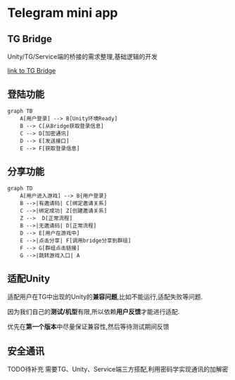 # Telegram mini app

## TG Bridge

Unity/TG/Service端的桥接的需求整理,基础逻辑的开发

[link to TG Bridge](/tg_bridge/intro.html)

## 登陆功能

```mermaid
graph TB
    A[用户登录] --> B[Unity环境Ready]
    B --> C[从Bridge获取登录信息]
    C --> D[加密通讯]
    D --> E[发送接口]
    E --> F[获取登录信息]
```

## 分享功能

```mermaid
graph TD
    A[用户进入游戏] --> B{用户登录}
    B -->|有邀请码| C[绑定邀请关系]
    C -->|绑定成功| Z[创建邀请关系]
    Z -->  D[正常流程]
    B -->|无邀请码| D[正常流程]
    D --> E[用户在游戏中]
    E -->|点击分享| F[调用bridge分享到群组]
    F --> G[群组点击链接]
    G -->|跳转游戏入口| A
```

## 适配Unity

适配用户在TG中出现的Unity的**兼容问题**,比如不能运行,适配失败等问题.

因为我们自己的**测试/机型**有限,所以依赖**用户反馈**才能进行适配.

优先在**第一个版本**中尽量保证兼容性,然后等待测试期间反馈

## 安全通讯

TODO待补充 需要TG、Unity、Service端三方搭配,利用密码学实现通讯的加解密